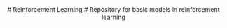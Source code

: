 <div align="center">
# Reinforcement Learning #
Repository for basic models in reinforcement learning
  
</div>
